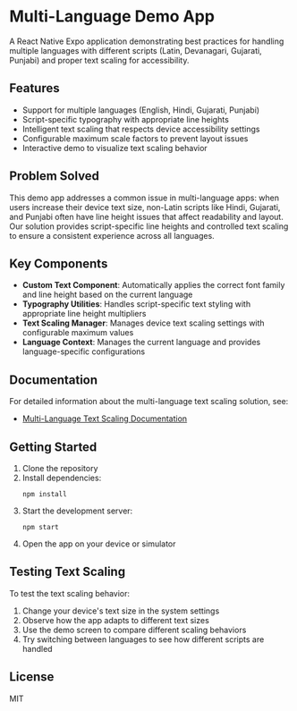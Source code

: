# Multi-Language Demo App

A React Native Expo application demonstrating best practices for handling multiple languages with different scripts (Latin, Devanagari, Gujarati, Punjabi) and proper text scaling for accessibility.

## Features

- Support for multiple languages (English, Hindi, Gujarati, Punjabi)
- Script-specific typography with appropriate line heights
- Intelligent text scaling that respects device accessibility settings
- Configurable maximum scale factors to prevent layout issues
- Interactive demo to visualize text scaling behavior

## Problem Solved

This demo app addresses a common issue in multi-language apps: when users increase their device text size, non-Latin scripts like Hindi, Gujarati, and Punjabi often have line height issues that affect readability and layout. Our solution provides script-specific line heights and controlled text scaling to ensure a consistent experience across all languages.

## Key Components

- **Custom Text Component**: Automatically applies the correct font family and line height based on the current language
- **Typography Utilities**: Handles script-specific text styling with appropriate line height multipliers
- **Text Scaling Manager**: Manages device text scaling settings with configurable maximum values
- **Language Context**: Manages the current language and provides language-specific configurations

## Documentation

For detailed information about the multi-language text scaling solution, see:

- [Multi-Language Text Scaling Documentation](docs/multi-language-text-scaling.md)

## Getting Started

1. Clone the repository
2. Install dependencies:
   ```
   npm install
   ```
3. Start the development server:
   ```
   npm start
   ```
4. Open the app on your device or simulator

## Testing Text Scaling

To test the text scaling behavior:

1. Change your device's text size in the system settings
2. Observe how the app adapts to different text sizes
3. Use the demo screen to compare different scaling behaviors
4. Try switching between languages to see how different scripts are handled

## License

MIT
